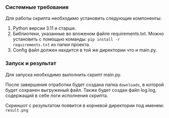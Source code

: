 ### Системные требования

Для работы скрипта необходимо установить следующие компоненты:
1.  Python версии 3.11  и старше.
2.  Библиотеки, указанные во вложеном файле requirements.txt. Можно установить с помощью команды: <code>pip install -r requirements.txt</code> из папки проекта.
3.  Config файл должен нахдится в той же директории что и main.py.

### Запуск и результат
Для запуска необходимо выполнить скрипт main.py.

После завершения отработки будет создана папка `downloads`, в которой будет сохранен выгруженый файл. Также будет создан файл log.log, содержащий в себе логи исполнения скрипта.

Скриншот с результатом появится в корневой директории под именем: `result.png`

